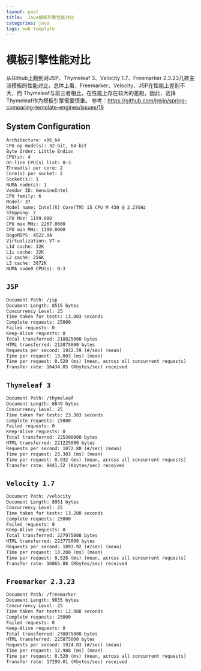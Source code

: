 ```yaml
---
layout: post
title:  Java模板引擎性能对比
categories: java
tags: web template
---
```


# 模板引擎性能对比

从Github上翻到对JSP、Thymeleaf 3、Velocity 1.7、Freemarker 2.3.23几款主流模板的性能对比，总体上看，Freemarker、Velocity、JSP在性能上差别不大，而
Thymeleaf与前三者相比，在性能上存在较大的差距，因此，选择Thymeleaf作为模板引擎需要慎重。
参考：https://github.com/jreijn/spring-comparing-template-engines/issues/19

## System Configuration

```html
Architecture: x86_64
CPU op-mode(s): 32-bit, 64-bit
Byte Order: Little Endian
CPU(s): 4
On-line CPU(s) list: 0-3
Thread(s) per core: 2
Core(s) per socket: 2
Socket(s): 1
NUMA node(s): 1
Vendor ID: GenuineIntel
CPU family: 6
Model: 37
Model name: Intel(R) Core(TM) i5 CPU M 430 @ 2.27GHz
Stepping: 2
CPU MHz: 1199.000
CPU max MHz: 2267.0000
CPU min MHz: 1199.0000
BogoMIPS: 4522.04
Virtualization: VT-x
L1d cache: 32K
L1i cache: 32K
L2 cache: 256K
L3 cache: 3072K
NUMA node0 CPU(s): 0-3
```

## `JSP`

```html
Document Path: /jsp
Document Length: 8515 bytes
Concurrency Level: 25
Time taken for tests: 13.003 seconds
Complete requests: 25000
Failed requests: 0
Keep-Alive requests: 0
Total transferred: 218825000 bytes
HTML transferred: 212875000 bytes
Requests per second: 1922.59 (#/sec) (mean)
Time per request: 13.003 (ms) (mean)
Time per request: 0.520 (ms) (mean, across all concurrent requests)
Transfer rate: 16434.05 (Kbytes/sec) received
```

## `Thymeleaf 3`

```html
Document Path: /thymeleaf
Document Length: 8849 bytes
Concurrency Level: 25
Time taken for tests: 23.303 seconds
Complete requests: 25000
Failed requests: 0
Keep-Alive requests: 0
Total transferred: 225300000 bytes
HTML transferred: 221225000 bytes
Requests per second: 1072.80 (#/sec) (mean)
Time per request: 23.303 (ms) (mean)
Time per request: 0.932 (ms) (mean, across all concurrent requests)
Transfer rate: 9441.52 (Kbytes/sec) received
```

## `Velocity 1.7`

```html
Document Path: /velocity
Document Length: 8951 bytes
Concurrency Level: 25
Time taken for tests: 13.200 seconds
Complete requests: 25000
Failed requests: 0
Keep-Alive requests: 0
Total transferred: 227975000 bytes
HTML transferred: 223775000 bytes
Requests per second: 1893.92 (#/sec) (mean)
Time per request: 13.200 (ms) (mean)
Time per request: 0.528 (ms) (mean, across all concurrent requests)
Transfer rate: 16865.88 (Kbytes/sec) received
```

## `Freemarker 2.3.23`

```html
Document Path: /freemarker
Document Length: 9035 bytes
Concurrency Level: 25
Time taken for tests: 12.988 seconds
Complete requests: 25000
Failed requests: 0
Keep-Alive requests: 0
Total transferred: 230075000 bytes
HTML transferred: 225875000 bytes
Requests per second: 1924.83 (#/sec) (mean)
Time per request: 12.988 (ms) (mean)
Time per request: 0.520 (ms) (mean, across all concurrent requests)
Transfer rate: 17299.01 (Kbytes/sec) received
```
